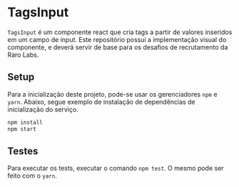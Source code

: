 # TagsInput

`TagsInput` é um componente react que cria tags a partir de valores inseridos em um campo de input. Este repositório possui a implementação visual do componente, e deverá servir de base para os desafios de recrutamento da Raro Labs.

## Setup

Para a inicialização deste projeto, pode-se usar os gerenciadores `npm` e `yarn`. Abaixo, segue exemplo de instalação de dependências de inicialização do serviço.

```sh
npm install
npm start
```

## Testes

Para executar os tests, executar o comando `npm test`. O mesmo pode ser feito com o `yarn`.

